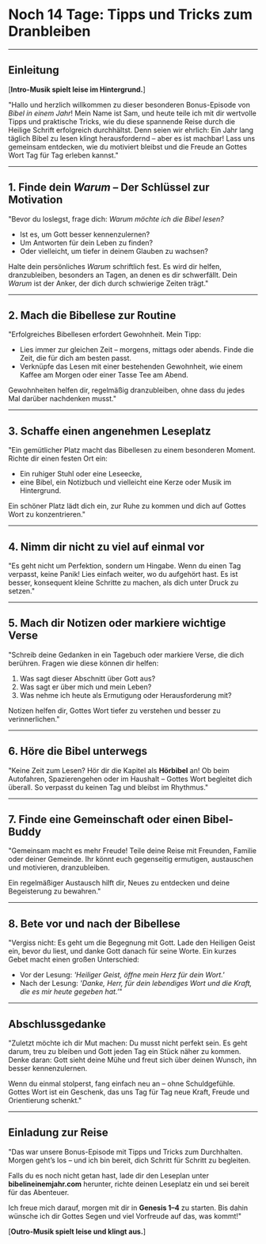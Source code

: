 # Noch 14 Tage: Tipps und Tricks zum Dranbleiben

---

## **Einleitung**  

[**Intro-Musik spielt leise im Hintergrund.**]  

"Hallo und herzlich willkommen zu dieser besonderen Bonus-Episode von *Bibel in einem Jahr*! Mein Name ist Sam, und heute teile ich mit dir wertvolle Tipps und praktische Tricks, wie du diese spannende Reise durch die Heilige Schrift erfolgreich durchhältst. Denn seien wir ehrlich: Ein Jahr lang täglich Bibel zu lesen klingt herausfordernd – aber es ist machbar! Lass uns gemeinsam entdecken, wie du motiviert bleibst und die Freude an Gottes Wort Tag für Tag erleben kannst."  

---

## **1. Finde dein *Warum* – Der Schlüssel zur Motivation**  

"Bevor du loslegst, frage dich: *Warum möchte ich die Bibel lesen?*  

- Ist es, um Gott besser kennenzulernen?  
- Um Antworten für dein Leben zu finden?  
- Oder vielleicht, um tiefer in deinem Glauben zu wachsen?  

Halte dein persönliches *Warum* schriftlich fest. Es wird dir helfen, dranzubleiben, besonders an Tagen, an denen es dir schwerfällt. Dein *Warum* ist der Anker, der dich durch schwierige Zeiten trägt."  

---

## **2. Mach die Bibellese zur Routine**  

"Erfolgreiches Bibellesen erfordert Gewohnheit. Mein Tipp:  

- Lies immer zur gleichen Zeit – morgens, mittags oder abends. Finde die Zeit, die für dich am besten passt.  
- Verknüpfe das Lesen mit einer bestehenden Gewohnheit, wie einem Kaffee am Morgen oder einer Tasse Tee am Abend.  

Gewohnheiten helfen dir, regelmäßig dranzubleiben, ohne dass du jedes Mal darüber nachdenken musst."  

---

## **3. Schaffe einen angenehmen Leseplatz**  

"Ein gemütlicher Platz macht das Bibellesen zu einem besonderen Moment. Richte dir einen festen Ort ein:  

- Ein ruhiger Stuhl oder eine Leseecke,  
- eine Bibel, ein Notizbuch und vielleicht eine Kerze oder Musik im Hintergrund.  

Ein schöner Platz lädt dich ein, zur Ruhe zu kommen und dich auf Gottes Wort zu konzentrieren."  

---

## **4. Nimm dir nicht zu viel auf einmal vor**  

"Es geht nicht um Perfektion, sondern um Hingabe. Wenn du einen Tag verpasst, keine Panik! Lies einfach weiter, wo du aufgehört hast. Es ist besser, konsequent kleine Schritte zu machen, als dich unter Druck zu setzen."  

---

## **5. Mach dir Notizen oder markiere wichtige Verse**  

"Schreib deine Gedanken in ein Tagebuch oder markiere Verse, die dich berühren. Fragen wie diese können dir helfen:  

1. Was sagt dieser Abschnitt über Gott aus?  
2. Was sagt er über mich und mein Leben?  
3. Was nehme ich heute als Ermutigung oder Herausforderung mit?  

Notizen helfen dir, Gottes Wort tiefer zu verstehen und besser zu verinnerlichen."  

---

## **6. Höre die Bibel unterwegs**  

"Keine Zeit zum Lesen? Hör dir die Kapitel als **Hörbibel** an! Ob beim Autofahren, Spazierengehen oder im Haushalt – Gottes Wort begleitet dich überall. So verpasst du keinen Tag und bleibst im Rhythmus."  

---

## **7. Finde eine Gemeinschaft oder einen Bibel-Buddy**  

"Gemeinsam macht es mehr Freude! Teile deine Reise mit Freunden, Familie oder deiner Gemeinde. Ihr könnt euch gegenseitig ermutigen, austauschen und motivieren, dranzubleiben.  

Ein regelmäßiger Austausch hilft dir, Neues zu entdecken und deine Begeisterung zu bewahren."  

---

## **8. Bete vor und nach der Bibellese**  

"Vergiss nicht: Es geht um die Begegnung mit Gott. Lade den Heiligen Geist ein, bevor du liest, und danke Gott danach für seine Worte. Ein kurzes Gebet macht einen großen Unterschied:  

- Vor der Lesung: *'Heiliger Geist, öffne mein Herz für dein Wort.'*  
- Nach der Lesung: *'Danke, Herr, für dein lebendiges Wort und die Kraft, die es mir heute gegeben hat.'*"  

---

## **Abschlussgedanke**  

"Zuletzt möchte ich dir Mut machen: Du musst nicht perfekt sein. Es geht darum, treu zu bleiben und Gott jeden Tag ein Stück näher zu kommen. Denke daran: Gott sieht deine Mühe und freut sich über deinen Wunsch, ihn besser kennenzulernen.  

Wenn du einmal stolperst, fang einfach neu an – ohne Schuldgefühle. Gottes Wort ist ein Geschenk, das uns Tag für Tag neue Kraft, Freude und Orientierung schenkt."  

---

## **Einladung zur Reise**  

"Das war unsere Bonus-Episode mit Tipps und Tricks zum Durchhalten. Morgen geht’s los – und ich bin bereit, dich Schritt für Schritt zu begleiten.  

Falls du es noch nicht getan hast, lade dir den Leseplan unter **bibelineinemjahr.com** herunter, richte deinen Leseplatz ein und sei bereit für das Abenteuer.  

Ich freue mich darauf, morgen mit dir in **Genesis 1–4** zu starten. Bis dahin wünsche ich dir Gottes Segen und viel Vorfreude auf das, was kommt!"  

[**Outro-Musik spielt leise und klingt aus.**]  
